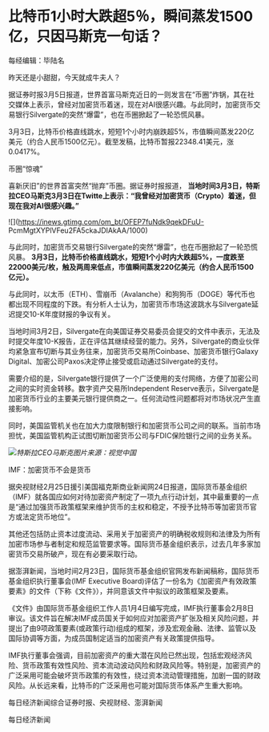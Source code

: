 # 比特币1小时大跌超5％，瞬间蒸发1500亿，只因马斯克一句话？

每经编辑：毕陆名

昨天还是小甜甜，今天就成牛夫人？

据证券时报3月5日报道，世界首富马斯克近日的一则发言在“币圈”炸锅，其在社交媒体上表示，曾经对加密货币着迷，现在对AI很感兴趣。与此同时，加密货币交易银行Silvergate的突然“爆雷”，也在币圈掀起了一轮恐慌风暴。

3月3日，比特币价格直线跳水，短短1个小时内崩跌超5%，市值瞬间蒸发220亿美元（约合人民币1500亿元）。截至发稿，比特币暂报22348.41美元，涨0.0417%。

币圈“惊魂”

喜新厌旧”的世界首富突然“抛弃”币圈。据证券时报报道，
**当地时间3月3日，特斯拉CEO马斯克3月3日在Twitte上表示：“我曾经对加密货币（Crypto）着迷，但现在我对AI很感兴趣。”**

![](https://inews.gtimg.com/om_bt/OFEP7fuNdk9qekDFuU-
PcmMgtXYPlVFeu2FA5ckaJDIAkAA/1000)

与此同时，加密货币交易银行Silvergate的突然“爆雷”，也在币圈掀起了一轮恐慌风暴。
**3月3日，比特币价格直线跳水，短短1个小时内大跌超5%，一度跌至22000美元/枚，触及两周来低点，市值瞬间蒸发220亿美元（约合人民币1500亿元）。**

与此同时，以太币（ETH）、雪崩币（Avalanche）和狗狗币（DOGE）等代币也都出现不同程度的下跌。有分析人士认为，加密货币市场这波跳水与Silvergate延迟提交10-K年度财报的争议有关。

当地时间3月2日，Silvergate在向美国证券交易委员会提交的文件中表示，无法及时提交年度10-K报告，正在评估其继续经营的能力。另外，Silvergate的商业伙伴均紧急宣布切断与其业务往来，加密货币交易所Coinbase、加密货币银行Galaxy
Digital、加密公司Paxos决定停止接受或启动通过Silvergate的支付。

需要介绍的是，Silvergate银行提供了一个广泛使用的支付网络，方便了加密公司之间的实时资金转移。数字资产交易所Independent
Reserve表示，Silvergate是加密货币行业的主要美元银行提供商之一。任何流动性问题都将对市场状况产生直接影响。

同时，美国监管机关也在加大力度限制银行和加密货币公司之间的联系。当前市场担忧，美国监管机构正试图切断加密货币公司与FDIC保险银行之间的业务关系。

![](https://inews.gtimg.com/om_bt/OGyo8HO8evNrTN8jxMKgZAaecKvuqzix0sFtXH7NVrt2IAA/1000)_特斯拉CEO马斯克图片来源：视觉中国_

IMF：加密货币不会是货币

据央视财经2月25日援引美国福克斯商业新闻网24日报道，国际货币基金组织（IMF）就各国应如何对待加密资产制定了一项九点行动计划，其中最重要的一点是“通过加强货币政策框架来维护货币的主权和稳定，不授予比特币等加密货币官方或法定货币地位”。

其他还包括防止资本过度流动、采用关于加密资产的明确税收规则和法律及为所有加密市场参与者制定和规范监管要求等。国际货币基金组织表示，过去几年多家加密货币交易所破产，现在有必要采取行动。

据澎湃新闻，当地时间2月23日，国际货币基金组织官网发布新闻稿称，国际货币基金组织执行董事会(IMF Executive
Board)评估了一份名为《加密资产有效政策要素》的文件（下称《文件》），并同意该文件中拟议的政策框架及要素。

《文件》由国际货币基金组织工作人员1月4日编写完成，IMF执行董事会2月8日审议。该文件旨在解决IMF成员国关于如何应对加密资产扩张及相关风险问题，并提出了由9项政策要素(或政策行动)组成的框架，涉及宏观金融、法律、监管以及国际协调等方面，为成员国制定适当的加密资产有关政策提供指导。

IMF执行董事会强调，目前加密资产的重大潜在风险已然出现，包括宏观经济风险、货币政策有效性风险、资本流动波动风险和财政风险等。特别是，加密资产的广泛采用可能会破坏货币政策的有效性，绕过资本流动管理措施，加剧一国的财政风险。从长远来看，比特币的广泛采用也可能对国际货币体系产生重大影响。

每日经济新闻综合证券时报、央视财经、澎湃新闻

每日经济新闻

